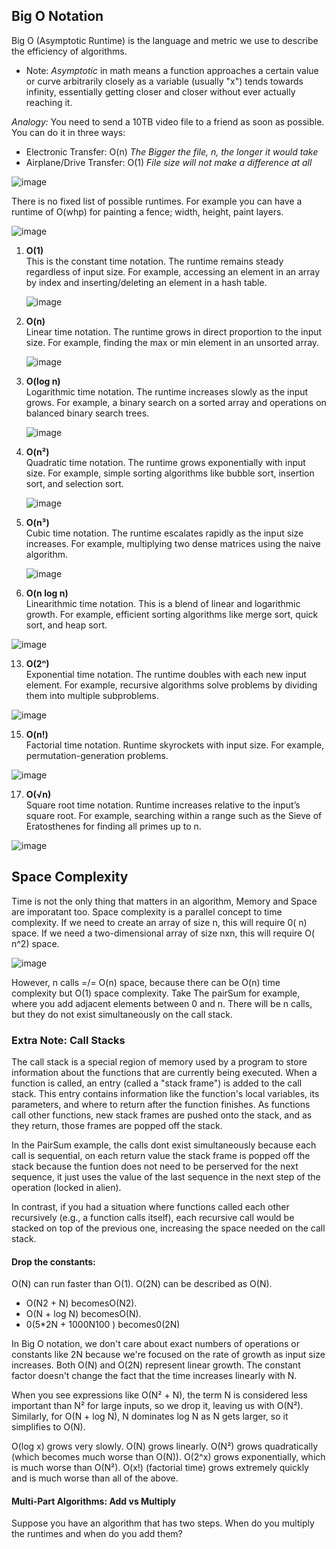 ## Big O Notation
Big O (Asymptotic Runtime) is the language and metric we use to describe the efficiency of algorithms.
- Note: _Asymptotic_ in math means a function approaches a certain value or curve arbitrarily closely as a variable (usually "x") tends towards infinity, essentially getting closer and closer without ever actually reaching it.

*Analogy:* You need to send a 10TB video file to a friend as soon as possible. You can do it in three ways:
- Electronic Transfer: O(n) _The Bigger the file, n, the longer it would take_
- Airplane/Drive Transfer: O(1) _File size will not make a difference at all_
  
![image](https://github.com/user-attachments/assets/27112669-c514-474e-8264-51de4f6bf914)

There is no fixed list of possible runtimes. For example you can have a runtime of O(whp) for painting a fence; width, height, paint layers.

![image](https://github.com/user-attachments/assets/1914b13c-7e7d-4cd2-ba46-60999839b591)


1. **O(1)**  
   This is the constant time notation. The runtime remains steady regardless of input size. For example, accessing an element in an array by index and inserting/deleting an element in a hash table.
   
   ![image](https://github.com/user-attachments/assets/1d4946ad-6183-4419-b431-5e42d56453f2)


3. **O(n)**  
   Linear time notation. The runtime grows in direct proportion to the input size. For example, finding the max or min element in an unsorted array.

   ![image](https://github.com/user-attachments/assets/5ceecc5b-ac62-4496-ba1a-e1a056739ffb)


5. **O(log n)**  
   Logarithmic time notation. The runtime increases slowly as the input grows. For example, a binary search on a sorted array and operations on balanced binary search trees.

   ![image](https://github.com/user-attachments/assets/c168ace2-7a7d-4ee9-ac0a-9f37018b995d)


7. **O(n²)**  
   Quadratic time notation. The runtime grows exponentially with input size. For example, simple sorting algorithms like bubble sort, insertion sort, and selection sort.

   ![image](https://github.com/user-attachments/assets/ce3ec6d6-6354-46ba-a15e-8f2a3fc4df9b)


9. **O(n³)**  
   Cubic time notation. The runtime escalates rapidly as the input size increases. For example, multiplying two dense matrices using the naive algorithm.

   ![image](https://github.com/user-attachments/assets/9a448e6e-a6ac-42cc-a693-7690cbd43145)


11. **O(n log n)**  
   Linearithmic time notation. This is a blend of linear and logarithmic growth. For example, efficient sorting algorithms like merge sort, quick sort, and heap sort.

![image](https://github.com/user-attachments/assets/cc276156-fb82-4c1b-a8f5-8903df42ac79)


13. **O(2ⁿ)**  
   Exponential time notation. The runtime doubles with each new input element. For example, recursive algorithms solve problems by dividing them into multiple subproblems.

![image](https://github.com/user-attachments/assets/a4bb43ce-98d9-4d4d-b3ee-074328b6e85a)


15. **O(n!)**  
   Factorial time notation. Runtime skyrockets with input size. For example, permutation-generation problems.

![image](https://github.com/user-attachments/assets/3121d669-c79f-4e03-b91e-3360ad716e50)


17. **O(√n)**  
   Square root time notation. Runtime increases relative to the input’s square root. For example, searching within a range such as the Sieve of Eratosthenes for finding all primes up to n.

![image](https://github.com/user-attachments/assets/eb00bba4-9d5c-492c-9bec-20d352785642)

## Space Complexity
Time is not the only thing that matters in an algorithm, Memory and Space are imporatant too. Space complexity is a parallel concept to time complexity. If we need to create an array of size n, this will 
require 0( n) space. If we need a two-dimensional array of size nxn, this will require O( n^2) space.

![image](https://github.com/user-attachments/assets/1bed2e2a-fb2a-4c40-a7e1-a4a637961a60)

However, n calls =/= O(n) space, because there can be O(n) time complexity but O(1) space complexity. Take The pairSum for example, where you add adjacent elements between 0 and n. 
There will be n calls, but they do not exist simultaneously on the call stack. 

### Extra Note: Call Stacks
The call stack is a special region of memory used by a program to store information about the functions that are currently being executed. 
When a function is called, an entry (called a "stack frame") is added to the call stack. 
This entry contains information like the function's local variables, its parameters, and where to return after the function finishes. 
As functions call other functions, new stack frames are pushed onto the stack, and as they return, those frames are popped off the stack.

In the PairSum example, the calls dont exist simultaneously because each call is sequential, on each return value the stack frame is popped off the stack because the funtion does not need to be
perserved for the next sequence, it just uses the value of the last sequence in the next step of the operation (locked in alien). 

In contrast, if you had a situation where functions called each other recursively (e.g., a function calls itself), 
each recursive call would be stacked on top of the previous one, increasing the space needed on the call stack.

#### Drop the constants:
O(N) can run faster than O(1). O(2N) can be described as O(N).
- O(N2 + N) becomesO(N2). 
- O(N + log N) becomesO(N).
- 0(5*2N + 1000N100 ) becomes0(2N)

In Big O notation, we don't care about exact numbers of operations or constants like 2N because we're focused on the rate of growth as input size increases. 
Both O(N) and O(2N) represent linear growth. The constant factor doesn't change the fact that the time increases linearly with N.

When you see expressions like O(N² + N), the term N is considered less important than N² for large inputs, so we drop it, leaving us with O(N²).
Similarly, for O(N + log N), N dominates log N as N gets larger, so it simplifies to O(N).


O(log x) grows very slowly.
O(N) grows linearly.
O(N²) grows quadratically (which becomes much worse than O(N)).
O(2^x) grows exponentially, which is much worse than O(N²).
O(x!) (factorial time) grows extremely quickly and is much worse than all of the above.

#### Multi-Part Algorithms: Add vs Multiply
Suppose you have an algorithm that has two steps. When do you multiply the runtimes and when do you 
add them? 


